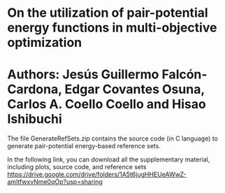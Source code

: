 # On the utilization of pair-potential energy functions in multi-objective optimization
# Authors: Jesús Guillermo Falcón-Cardona, Edgar Covantes Osuna, Carlos A. Coello Coello and Hisao Ishibuchi

The file GenerateRefSets.zip contains the source code (in C language) to generate pair-potential energy-based reference sets.

In the following link, you can download all the supplementary material, including plots, source code, and reference sets
https://drive.google.com/drive/folders/1A5t6jugHHEUeAWwZ-amltfwxvNme0qOp?usp=sharing
